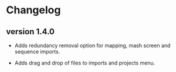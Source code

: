 # Changelog

## version 1.4.0

* Adds redundancy removal option for mapping, mash screen and sequence
imports.

* Adds drag and drop of files to imports and projects menu.